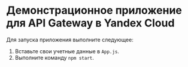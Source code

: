# Демонстрационное приложение для API Gateway в Yandex Cloud

Для запуска приложения выполните следующее:
1. Вставьте свои учетные данные в `App.js`.
2. Выполните команду `npm start`.
